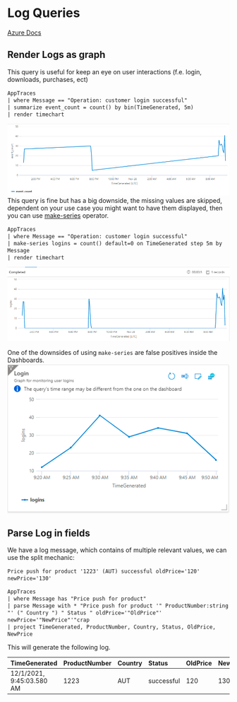 # Log Queries

[Azure Docs](https://docs.microsoft.com/en-us/azure/azure-monitor/logs/get-started-queries)
## Render Logs as graph
This query is useful for keep an eye on user interactions (f.e. login, downloads, purchases, ect)
```kusto
AppTraces 
| where Message == "Operation: customer login successful"
| summarize event_count = count() by bin(TimeGenerated, 5m)
| render timechart 
```
![Loging_Summarize.png](images/Loging_Summarize.png)
This query is fine but has a big downside, the missing values are skipped, dependent on your use case you might want to 
have them displayed, then you can use [make-series](https://docs.microsoft.com/en-us/azure/data-explorer/kusto/query/make-seriesoperator) operator.
```kusto
AppTraces 
| where Message == "Operation: customer login successful"
| make-series logins = count() default=0 on TimeGenerated step 5m by Message
| render timechart 
```
![Loging_Series.png](images/Loging_Series.png)

One of the downsides of using `make-series` are false positives inside the Dashboards.
![Loging_Series_Warn.png](images/Loging_Series_Warn.png)

## Parse Log in fields
We have a log message, which contains of multiple relevant values, we can use the split mechanic:
```text
Price push for product '1223' (AUT) successful oldPrice='120' newPrice='130'
```
```kusto
AppTraces 
| where Message has "Price push for product" 
| parse Message with * "Price push for product '" ProductNumber:string "' (" Country ") " Status " oldPrice='"OldPrice"' newPrice='"NewPrice"'"crap
| project TimeGenerated, ProductNumber, Country, Status, OldPrice, NewPrice
```
This will generate the following log.

TimeGenerated             | ProductNumber | Country | Status     | OldPrice | NewPrice
:-------------------------|:--------------|:--------|:-----------|:---------|:--------
12/1/2021, 9:45:03.580 AM | 1223          | AUT     | successful | 120      | 130

